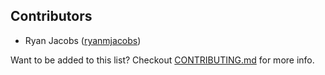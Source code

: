 ## Contributors

* Ryan Jacobs ([ryanmjacobs](//github.com/ryanmjacobs))

Want to be added to this list? Checkout
[CONTRIBUTING.md](//github.com/ryanmjacobs/github-copywriter/blob/master/CONTRIBUTING.md)
for more info.

